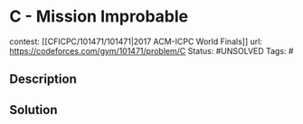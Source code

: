 # C - Mission Improbable

contest: [[CFICPC/101471/101471|2017 ACM-ICPC World Finals]]
url: https://codeforces.com/gym/101471/problem/C
Status: #UNSOLVED
Tags: #

## Description

## Solution

